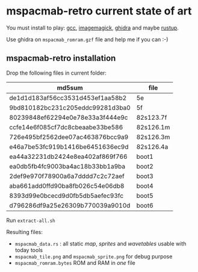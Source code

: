 # mspacmab-retro current state of art

You must install to play: [gcc](https://gcc.gnu.org/), [imagemagick](https://imagemagick.org), [ghidra](https://ghidra-sre.org/) and maybe [rustup](https://rustup.rs/).

Use ghidra on `mspacmab_romram.gzf` file and help me if you can :-)

## mspacmab-retro installation

Drop the following files in current folder:

| md5sum                           | file      |
| -------------------------------- | --------- |
| de1d1d183af56cc3531d453ef1aa58b2 | 5e        |
| 9bd810182bc231c205eddc99281d3ba0 | 5f        |
| 80239848ef62294e0e78e33a3f444e9c | 82s123.7f |
| ccfe14e6f085cf7dc8cbeaabe33be586 | 82s126.1m |
| 726e495bf2562dee07ac463876bcc9a9 | 82s126.3m |
| e46a7be53fc919b1416be6451636ec9d | 82s126.4a |
| ea44a32231db2424e8ea402af869f766 | boot1     |
| ea0db5fb4fc9003ba4ac18b33bb1a9ba | boot2     |
| 2def9e970f78900a6a7dddd7c2c72aef | boot3     |
| aba661add0ffd90ba8fb026c54e06db8 | boot4     |
| 8393d99e0bcecd9d0fb5db5aefec93fc | boot5     |
| d796286df9a25e26309b770039a9010d | boot6     |


Run `extract-all.sh`

Resulting files:

- `mspacmab_data.rs` : all static *map*, *sprites* and *wavetables* usable with today tools
- `mspacmab_tile.png` and `mspacmab_sprite.png` for debug purpose
- `mspacmab_romram.bytes` ROM and RAM in _one_ file
